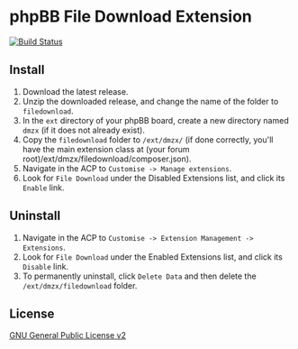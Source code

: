 # phpBB File Download Extension

[![Build Status](https://travis-ci.org/dmzx/File-Download.svg?branch=master)](https://travis-ci.org/dmzx/File-Download)

## Install
1. Download the latest release.
2. Unzip the downloaded release, and change the name of the folder to `filedownload`.
3. In the `ext` directory of your phpBB board, create a new directory named `dmzx` (if it does not already exist).
4. Copy the `filedownload` folder to `/ext/dmzx/` (if done correctly, you'll have the main extension class at (your forum root)/ext/dmzx/filedownload/composer.json).
5. Navigate in the ACP to `Customise -> Manage extensions`.
6. Look for `File Download` under the Disabled Extensions list, and click its `Enable` link.

## Uninstall
1. Navigate in the ACP to `Customise -> Extension Management -> Extensions`.
2. Look for `File Download` under the Enabled Extensions list, and click its `Disable` link.
3. To permanently uninstall, click `Delete Data` and then delete the `/ext/dmzx/filedownload` folder.

## License
[GNU General Public License v2](http://opensource.org/licenses/GPL-2.0)
